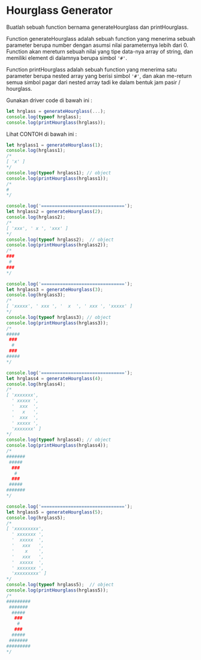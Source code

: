 # Hourglass Generator

Buatlah sebuah function bernama generateHourglass dan printHourglass.

Function generateHourglass adalah sebuah function yang menerima sebuah parameter berupa number dengan asumsi nilai parameternya lebih dari 0. Function akan mereturn sebuah nilai yang tipe data-nya array of string, dan memiliki element di dalamnya berupa simbol ``'#'``.

Function printHourglass adalah sebuah function yang menerima satu parameter berupa nested array yang berisi simbol ``'#'``, dan akan me-return semua simbol pagar dari nested array tadi ke dalam bentuk jam pasir / hourglass.

Gunakan driver code di bawah ini :

```javascript
let hrglass = generateHourglass(...);
console.log(typeof hrglass);
console.log(printHourglass(hrglass));
```

Lihat CONTOH di bawah ini :

```javascript
let hrglass1 = generateHourglass(1);
console.log(hrglass1);
/*
[ 'x' ]
*/
console.log(typeof hrglass1); // object
console.log(printHourglass(hrglass1));
/*
#
*/

console.log('===============================');
let hrglass2 = generateHourglass(2);
console.log(hrglass2);
/*
[ 'xxx', ' x ', 'xxx' ]
*/
console.log(typeof hrglass2);  // object
console.log(printHourglass(hrglass2));
/*
###
 #
###
*/

console.log('===============================');
let hrglass3 = generateHourglass(3);
console.log(hrglass3);
/*
[ 'xxxxx', ' xxx ', '  x  ', ' xxx ', 'xxxxx' ]
*/
console.log(typeof hrglass3); // object
console.log(printHourglass(hrglass3));
/*
#####
 ###
  #
 ###
#####
*/

console.log('===============================');
let hrglass4 = generateHourglass(4);
console.log(hrglass4);
/*
[ 'xxxxxxx',
  ' xxxxx ',
  '  xxx  ',
  '   x   ',
  '  xxx  ',
  ' xxxxx ',
  'xxxxxxx' ]
*/
console.log(typeof hrglass4); // object
console.log(printHourglass(hrglass4));
/*
#######
 #####
  ###
   #
  ###
 #####
#######
*/

console.log('===============================');
let hrglass5 = generateHourglass(5);
console.log(hrglass5);
/*
[ 'xxxxxxxxx',
  ' xxxxxxx ',
  '  xxxxx  ',
  '   xxx   ',
  '    x    ',
  '   xxx   ',
  '  xxxxx  ',
  ' xxxxxxx ',
  'xxxxxxxxx' ]
*/
console.log(typeof hrglass5);  // object
console.log(printHourglass(hrglass5));
/*
#########
 #######
  #####
   ###
    #
   ###
  #####
 #######
#########
*/
```
